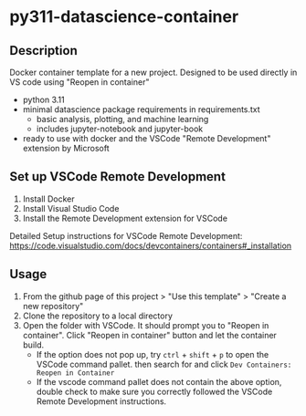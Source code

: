# py311-datascience-container

## Description
 Docker container template for a new project. Designed to be used directly in 
 VS code using "Reopen in container"
- python 3.11
- minimal datascience package requirements in requirements.txt
    - basic analysis, plotting, and machine learning
    - includes jupyter-notebook and jupyter-book
- ready to use with docker and the VSCode "Remote Development" extension by Microsoft
 
 ## Set up VSCode Remote Development
 1. Install Docker
 2. Install Visual Studio Code
 3. Install the Remote Development extension for VSCode

 Detailed Setup instructions for VSCode Remote Development: 
 https://code.visualstudio.com/docs/devcontainers/containers#_installation

 ## Usage
 1. From the github page of this project > "Use this template" > "Create a new repository"
 2. Clone the repository to a local directory
 3. Open the folder with VSCode. It should prompt you to "Reopen in container". 
 Click "Reopen in container" button and let the container build.
    - If the option does not pop up, try `ctrl` + `shift` + `p` to open the 
    VSCode command pallet. then search for and click 
    `Dev Containers: Reopen in Container`
    - If the vscode command pallet does not contain the above option, double
    check to make sure you correctly followed the VSCode Remote Development instructions.

